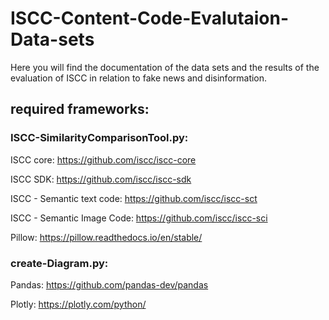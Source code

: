 # ISCC-Content-Code-Evalutaion-Data-sets
Here you will find the documentation of the data sets and the results of the evaluation of ISCC in relation to fake news and disinformation.

## required frameworks:

### **ISCC-SimilarityComparisonTool.py:** 

ISCC core: https://github.com/iscc/iscc-core

ISCC SDK: https://github.com/iscc/iscc-sdk

ISCC - Semantic text code: https://github.com/iscc/iscc-sct

ISCC - Semantic Image Code: https://github.com/iscc/iscc-sci

Pillow: https://pillow.readthedocs.io/en/stable/

### **create-Diagram.py:** 

Pandas: https://github.com/pandas-dev/pandas

Plotly: https://plotly.com/python/
